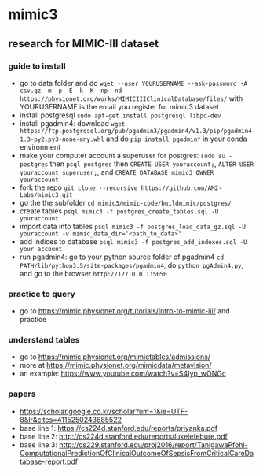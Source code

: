 # mimic3
research for MIMIC-III dataset
---
### guide to install
+ go to data folder and do `wget --user YOURUSERNAME --ask-password -A csv.gz -m -p -E -k -K -np -nd https://physionet.org/works/MIMICIIIClinicalDatabase/files/` with YOURUSERNAME is the email you register for mimic3 dataset
+ install postgresql `sudo apt-get install postgresql libpq-dev`
+ install pgadmin4: download `wget https://ftp.postgresql.org/pub/pgadmin3/pgadmin4/v1.3/pip/pgadmin4-1.3-py2.py3-none-any.whl` and do `pip install pgadmin*` in your conda environment
+ make your computer account a superuser for postgres: `sudo su - postgres` then `psql postgres` then `CREATE USER youraccount;`, `ALTER USER youraccount superuser;`, and `CREATE DATABASE mimic3 OWNER youraccount`
+ fork the repo `git clone --recursive https://github.com/AM2-Labs/mimic3.git`
+ go the the subfolder `cd mimic3/mimic-code/buildmimic/postgres/`
+ create tables `psql mimic3 -f postgres_create_tables.sql -U youraccount`
+ import data into tables `psql mimic3 -f postgres_load_data_gz.sql -U youraccount -v mimic_data_dir='<path_to_data>'`
+ add indices to database `psql mimic3 -f postgres_add_indexes.sql -U your account`
+ run pgadmin4: go to your python source folder of pgadmin4 `cd PATH/lib/python3.5/site-packages/pgadmin4`, do `python pgAdmin4.py`, and go to the browser `http://127.0.0.1:5050`

### practice to query
+ go to https://mimic.physionet.org/tutorials/intro-to-mimic-iii/ and practice

### understand tables
+ go to https://mimic.physionet.org/mimictables/admissions/
+ more at https://mimic.physionet.org/mimicdata/metavision/
+ an example: https://www.youtube.com/watch?v=S4Iyp_wONGc

### papers
+ https://scholar.google.co.kr/scholar?um=1&ie=UTF-8&lr&cites=4115250243685522
+ base line 1: https://cs224d.stanford.edu/reports/priyanka.pdf
+ base line 2: http://cs224d.stanford.edu/reports/lukelefebure.pdf
+ base line 3: http://cs229.stanford.edu/proj2016/report/TanigawaPfohl-ComputationalPredictionOfClinicalOutcomeOfSepsisFromCriticalCareDatabase-report.pdf
